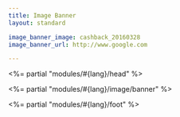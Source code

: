 ```yaml
---
title: Image Banner
layout: standard

image_banner_image: cashback_20160328
image_banner_url: http://www.google.com

---
```


<%= partial "modules/#{lang}/head" %>

<%= partial "modules/#{lang}/image/banner" %>

<%= partial "modules/#{lang}/foot" %>